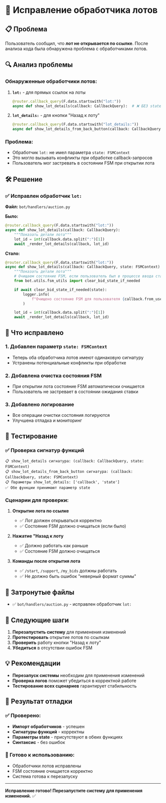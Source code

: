 # 🔧 Исправление обработчика лотов

## 📋 Проблема

Пользователь сообщил, что **лот не открывается по ссылке**. После анализа кода была обнаружена проблема с обработчиками лотов.

## 🔍 Анализ проблемы

### Обнаруженные обработчики лотов:

1. **`lot:`** - для прямых ссылок на лоты

   ```python
   @router.callback_query(F.data.startswith("lot:"))
   async def show_lot_details(callback: CallbackQuery):  # ❌ БЕЗ state
   ```

2. **`lot_details:`** - для кнопки "Назад к лоту"
   ```python
   @router.callback_query(F.data.startswith("lot_details:"))
   async def show_lot_details_from_back_button(callback: CallbackQuery, state: FSMContext):  # ✅ С state
   ```

### Проблема:

- Обработчик `lot:` не имел параметра `state: FSMContext`
- Это могло вызывать конфликты при обработке callback-запросов
- Пользователь мог застревать в состоянии FSM при открытии лота

## 🛠️ Решение

### ✅ Исправлен обработчик `lot:`

**Файл:** `bot/handlers/auction.py`

**Было:**

```python
@router.callback_query(F.data.startswith("lot:"))
async def show_lot_details(callback: CallbackQuery):
    """Показать детали лота"""
    lot_id = int(callback.data.split(":")[1])
    await _render_lot_details(callback, lot_id)
```

**Стало:**

```python
@router.callback_query(F.data.startswith("lot:"))
async def show_lot_details(callback: CallbackQuery, state: FSMContext):
    """Показать детали лота"""
    # Очищаем состояние FSM, если пользователь был в процессе ввода ставки
    from bot.utils.fsm_utils import clear_bid_state_if_needed

    if await clear_bid_state_if_needed(state):
        logger.info(
            f"Очищено состояние FSM для пользователя {callback.from_user.id} при открытии лота"
        )

    lot_id = int(callback.data.split(":")[1])
    await _render_lot_details(callback, lot_id)
```

## 🎯 Что исправлено

### 1. **Добавлен параметр `state: FSMContext`**

- Теперь оба обработчика лотов имеют одинаковую сигнатуру
- Устранены потенциальные конфликты при обработке

### 2. **Добавлена очистка состояния FSM**

- При открытии лота состояние FSM автоматически очищается
- Пользователь не застревает в состоянии ожидания ставки

### 3. **Добавлено логирование**

- Все операции очистки состояния логируются
- Улучшена отладка и мониторинг

## 🧪 Тестирование

### ✅ Проверка сигнатур функций

```
📋 show_lot_details сигнатура: (callback: CallbackQuery, state: FSMContext)
📋 show_lot_details_from_back_button сигнатура: (callback: CallbackQuery, state: FSMContext)
📋 Параметры show_lot_details: ['callback', 'state']
✅ Обе функции принимают параметр state
```

### Сценарии для проверки:

1. **Открытие лота по ссылке**

   - ✅ Лот должен открываться корректно
   - ✅ Состояние FSM должно очищаться (если было)

2. **Нажатие "Назад к лоту**

   - ✅ Должно работать как раньше
   - ✅ Состояние FSM должно очищаться

3. **Команды после открытия лота**
   - ✅ `/start`, `/support`, `/my_bids` должны работать
   - ✅ Не должно быть ошибок "неверный формат суммы"

## 📁 Затронутые файлы

- ✅ `bot/handlers/auction.py` - исправлен обработчик `lot:`

## 🔄 Следующие шаги

1. **Перезапустить систему** для применения изменений
2. **Протестировать** открытие лотов по ссылкам
3. **Проверить** работу кнопки "Назад к лоту"
4. **Убедиться** в отсутствии ошибок FSM

## 💡 Рекомендации

- **Перезапуск системы** необходим для применения изменений
- **Проверка логов** поможет убедиться в корректной работе
- **Тестирование всех сценариев** гарантирует стабильность

## 🎯 Результат отладки

### ✅ Проверено:

- **Импорт обработчиков** - успешен
- **Сигнатуры функций** - корректны
- **Параметры state** - присутствуют в обеих функциях
- **Синтаксис** - без ошибок

### 🔧 Готово к использованию:

- Обработчики лотов исправлены
- FSM состояние очищается корректно
- Система готова к перезапуску

---

**Исправление готово! Перезапустите систему для применения изменений.** ✅
